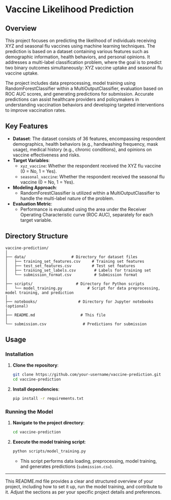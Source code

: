 

# Vaccine Likelihood Prediction

## Overview

This project focuses on predicting the likelihood of individuals receiving XYZ and seasonal flu vaccines using machine learning techniques. The prediction is based on a dataset containing various features such as demographic information, health behaviors, and personal opinions. It addresses a multi-label classification problem, where the goal is to predict two binary outcomes simultaneously: XYZ vaccine uptake and seasonal flu vaccine uptake.

The project includes data preprocessing, model training using RandomForestClassifier within a MultiOutputClassifier, evaluation based on ROC AUC scores, and generating predictions for submission. Accurate predictions can assist healthcare providers and policymakers in understanding vaccination behaviors and developing targeted interventions to improve vaccination rates.

## Key Features

- **Dataset**: The dataset consists of 36 features, encompassing respondent demographics, health behaviors (e.g., handwashing frequency, mask usage), medical history (e.g., chronic conditions), and opinions on vaccine effectiveness and risks.
- **Target Variables**: 
  - `xyz_vaccine`: Whether the respondent received the XYZ flu vaccine (0 = No, 1 = Yes).
  - `seasonal_vaccine`: Whether the respondent received the seasonal flu vaccine (0 = No, 1 = Yes).
- **Modeling Approach**: 
  - RandomForestClassifier is utilized within a MultiOutputClassifier to handle the multi-label nature of the problem.
- **Evaluation Metric**: 
  - Performance is evaluated using the area under the Receiver Operating Characteristic curve (ROC AUC), separately for each target variable.

## Directory Structure

```plaintext
vaccine-prediction/
│
├── data/                    # Directory for dataset files
│   ├── training_set_features.csv     # Training set features
│   ├── test_set_features.csv         # Test set features
│   ├── training_set_labels.csv        # Labels for training set
│   └── submission_format.csv          # Submission format
│
├── scripts/                   # Directory for Python scripts
│   └── model_training.py           # Script for data preprocessing, model training, and prediction
│
├── notebooks/                  # Directory for Jupyter notebooks (optional)
│
├── README.md                    # This file
│
└── submission.csv                # Predictions for submission
```

## Usage

### Installation

1. **Clone the repository**:

   ```bash
   git clone https://github.com/your-username/vaccine-prediction.git
   cd vaccine-prediction
   ```

2. **Install dependencies**:

   ```bash
   pip install -r requirements.txt
   ```

### Running the Model

1. **Navigate to the project directory**:

   ```bash
   cd vaccine-prediction
   ```

2. **Execute the model training script**:

   ```bash
   python scripts/model_training.py
   ```

   - This script performs data loading, preprocessing, model training, and generates predictions (`submission.csv`).


---

This README.md file provides a clear and structured overview of your project, including how to set it up, run the model training, and contribute to it. Adjust the sections as per your specific project details and preferences.
